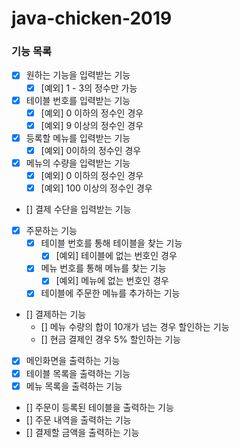 # java-chicken-2019

### 기능 목록

- [x] 원하는 기능을 입력받는 기능
    - [x] [예외] 1 - 3의 정수만 가능
- [x] 테이블 번호를 입력받는 기능
    - [x] [예외] 0 이하의 정수인 경우
    - [x] [예외] 9 이상의 정수인 경우
- [x] 등록할 메뉴를 입력받는 기능
    - [x] [예외] 0이하의 정수인 경우
- [x] 메뉴의 수량을 입력받는 기능
    - [x] [예외] 0 이하의 정수인 경우
    - [x] [예외] 100 이상의 정수인 경우
- [] 결제 수단을 입력받는 기능

- [x] 주문하는 기능
    - [x] 테이블 번호를 통해 테이블을 찾는 기능
        - [x] [예외] 테이블에 없는 번호인 경우
    - [x] 메뉴 번호를 통해 메뉴를 찾는 기능
        - [x] [예외] 메뉴에 없는 번호인 경우
    - [x] 테이블에 주문한 메뉴를 추가하는 기능
- [] 결제하는 기능
    - [] 메뉴 수량의 합이 10개가 넘는 경우 할인하는 기능
    - [] 현금 결제인 경우 5% 할인하는 기능


- [x] 메인화면을 출력하는 기능
- [x] 테이블 목록을 출력하는 기능
- [x] 메뉴 목록을 출력하는 기능
- [] 주문이 등록된 테이블을 출력하는 기능
- [] 주문 내역을 출력하는 기능
- [] 결제할 금액을 출력하는 기능 

